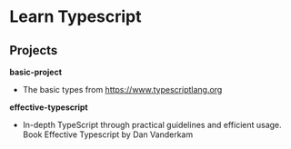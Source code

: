 # Learn Typescript
## Projects
**basic-project**
- The basic types from https://www.typescriptlang.org

**effective-typescript**
- In-depth TypeScript through practical guidelines and efficient usage. Book Effective Typescript by Dan Vanderkam
